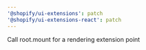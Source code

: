```yaml
---
'@shopify/ui-extensions': patch
'@shopify/ui-extensions-react': patch
---
```


Call root.mount for a rendering extension point
